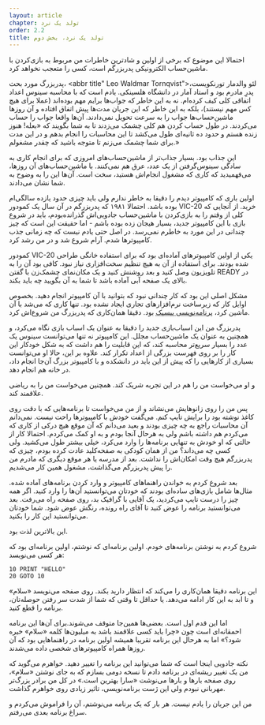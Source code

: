 ```yaml
---
layout: article
chapter: تولد یک نرد
order: 2.2
title: تولد یک نرد، بخش دوم
---
```



احتمالا این موضوع که برخی از اولین و شادترین خاطرات من مربوط به بازی‌کردن با ماشین‌حساب الکترونیکی پدربزرگم است، کسی را متعجب نخواهد کرد. 

پدربزرگ مورد بحث، <abbr title" Leo Waldmar Tornqvist">لئو والدمار تورنکویست</abbr >، پدرِ مادرم بود و استاد آمار در دانشگاه هلسینکی. یادم است که با محاسبه سینوس اعداد اتفاقی کلی کیف کرده‌ام. نه به این خاطر که جواب‌ها برایم مهم بوده‌اند (عملا برای هیچ کس مهم نیستند)، بلکه به این خاطر که این جریان مدت‌ها پیش اتفاق افتاده و آن روزها ماشین‌حساب‌ها جواب را به سرعت تحویل نمی‌دادند. آن‌ها واقعا جواب را حساب می‌کردند. در طول حساب کردن هم کلی چشمک می‌زدند تا به شما بگویند که «بعله! هنوز زنده هستم و حدود ده ثانیه‌ای طول می‌کشد تا این محاسبات را انجام بدهم و در این مدت برای شما چشمک می‌زنم تا متوجه باشید که چقدر مشغولم.» 

این جذاب بود. بسیار جذاب‌تر از ماشین‌حساب‌های امروزی که برای انجام کاری به سادگی سینوس‌گرفتن از یک عدد، عرق هم نمی‌کنند. با ماشین‌حساب‌های آن روزها، می‌فهمیدید که کاری که مشغول انجام‌اش هستید، سخت است. آن‌ها این را به وضوح به شما نشان می‌دادند. 

اولین باری که کامپیوتر دیدم را دقیقا به خاطر ندارم ولی باید چیزی حدود یازده‌ سالگی‌ام بوده باشد. احتمالا ۱۹۸۱ که پدربزرگم در آن سال یک کمودور VIC-20 خرید. از آنجایی که کلی از وقتم را به بازی‌کردن با ماشین‌حساب جادویی‌اش گذرانده‌بودم، باید در شروع بازی با این کامپیوتر جدید، بسیار هیجان زده بوده باشم - اما حقیقت این است که چیز چندانی در این مورد به خاطرم نمی‌رسد. در اصل حتی یادم نیست که چه زمانی جذب کامپیوترها شدم. آرام شروع شد و در من رشد کرد. 

کمودور VIC-20 یکی از اولین کامپیوترهای آماده‌ای بود که برای استفاده خانگی طراحی شده بودند. برای استفاده از آن به هیچ تنظیم سخت‌افزاری نیاز نبود. کافی بود آن را به تلویزیون وصل کنید و بعد روشنش کنید و یک مکان‌نمای چشمک‌زن با گفتن READY در بالای یک صفحه آبی آماده باشد تا شما به آن بگویید چه باید بکند. 

مشکل اصلی این بود که کار چندانی نبود که بتوانید با آن کامپیوتر انجام دهید. بخصوص اوایل کار که زیرساخت نرم‌افزارهای تجاری ایجاد نشده بود. تنها کاری که می‌شد با آن ماشین کرد، <abbr title="یک زبانه برنامه نویسی که در سال ۱۹۶۴ طراحی شد و در دهه هفتاد برای استفاده از کامپیوترهای کوچک بسیار محبوب بود">برنامه‌نویسی بیسیک</abbr> بود. دقیقا همان‌کاری که پدربزرگ من شروع‌اش کرد. 

پدربزرگ من این اسباب‌بازی جدید را دقیقا به عنوان یک اسباب بازی نگاه می‌کرد، و همچنین به عنوان یک ماشین‌حساب مجلل. این کامپیوتر نه تنها می‌توانست سینوس یک عدد را بسیار سریع‌تر محاسبه کند، که این قابلیت را هم داشت که به شکل خودکار این کار را بر روی فهرست بزرگی از اعداد تکرار کند. علاوه بر این، حالا او می‌توانست بسیاری از کارهایی را که پیش از این باید در دانشکده و با کامپیوتر بزرگ آن‌جا انجام ‌داد، در خانه هم انجام دهد. 

و او می‌خواست من را هم در این تجربه شریک کند. همچنین می‌خواست من را به ریاضی علاقمند کند. 

پس من را روی زانو‌هایش می‌نشاند و از من می‌خواست تا برنامه‌هایی که با دقت روی کاغذ نوشته بود را برایش تایپ کنم. می‌گفت خودش با کامپیوترها راحت نیست. نمی‌دانم آن محاسبات راجع به چه چیزی بودند و بعید می‌دانم که آن موقع هیچ درکی از کاری که می‌کردم هم داشته باشم ولی به هرحال آنجا بودم و به او کمک می‌کردم. احتمالا کار از حالتی که او خودش به تنهایی برنامه‌ها را وارد می‌کرد، خیلی بیشتر طول می‌کشید. ولی کسی چه می‌داند؟ من از همان کودکی به صفحه‌کلید عادت کرده بودم، چیزی که پدربزرگم هیچ وقت امکان‌اش را نداشت. بعد از مدرسه یا هر موقع دیگری که مادرم من را پیش پدربزرگم می‌گذاشت، مشغول همین کار می‌شدیم. 

بعد شروع کردم به خواندن راهنماهای کامپیوتر و وارد کردن برنامه‌های آماده شده. مثال‌ها شامل بازی‌های ساده‌ای بودند که خودتان می‌توانستید آن‌ها را وارد کنید. اگر همه چیز را درست تایپ می‌کردید، یک آقایی با گرافیک بد، روی صفحه راه می‌رفت. بعد می‌توانستید برنامه را عوض کنید تا آقای راه رونده، رنگش عوض شود. شما خودتان می‌توانستید این کار را بکنید. 

این بالاترین لذت بود.

شروع کردم به نوشتن برنامه‌های خودم. اولین برنامه‌ای که نوشتم، اولین برنامه‌ای بود که هر کسی می‌نویسد: 
````
10 PRINT "HELLO"
20 GOTO 10
````

این برنامه دقیقا همان‌کاری را می‌کند که انتظار دارید بکند. روی صفحه می‌نویسد «سلام» و تا ابد به این کار ادامه می‌دهد. یا حداقل تا وقتی که شما از شدت سر رفتن حوصله‌تان، برنامه را قطع کنید. 

اما این قدم اول است. بعضی‌ها همین‌جا متوقف می‌شوند.برای آن‌ها این برنامه احمقانه‌ای است چون «چرا باید کسی علاقمند باشد به میلیون‌ها کلمه «سلام» خیره شود؟» اما به هرحال این برنامه تقریبا همیشه اولین برنامه در راهنماهایی بود که آن روزها همراه کامپیوترهای شخصی داده می‌شدند. 

نکته جادویی اینجا است که شما می‌توانید این برنامه را تغییر دهید. خواهرم می‌گوید که من یک تغییر ریشه‌ای در برنامه دادم تا نسخه دومی بسازم که به جای نوشتن «سلام»، روی صفحه بارها و بارها می‌نوشت «سارا بهترین است.» در کل من برادر بزرگ‌تر مهربانی نبودم ولی این ژست برنامه‌نویسی، تاثیر زیادی روی خواهرم گذاشت.

من این جریان را یادم نیست. هر بار که یک برنامه می‌نوشتم، آن را فراموش می‌کردم و سراغ برنامه بعدی می‌رفتم. 

